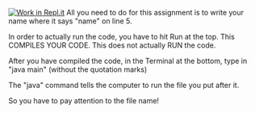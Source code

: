 [![Work in Repl.it](https://classroom.github.com/assets/work-in-replit-14baed9a392b3a25080506f3b7b6d57f295ec2978f6f33ec97e36a161684cbe9.svg)](https://classroom.github.com/online_ide?assignment_repo_id=3290826&assignment_repo_type=AssignmentRepo)
All you need to do for this assignment is to write your name where it says "name" on line 5.

In order to actually run the code, you have to hit Run at the top.
This COMPILES YOUR CODE.
This does not actually RUN the code.

After you have compiled the code, 
in the Terminal at the bottom, type in "java main" (without the quotation marks)

The "java" command tells the computer to run the file you put after it.

So you have to pay attention to the file name!